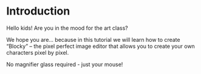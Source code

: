 # Introduction

Hello kids! Are you in the mood for the art class?

We hope you are... because in this tutorial we will learn how to create “Blocky” – the pixel perfect image editor that allows you to create your own characters pixel by pixel.

No magnifier glass required - just your mouse!

